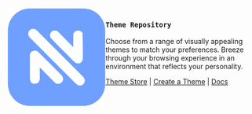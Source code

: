 <img src="https://raw.githubusercontent.com/NautaDevs/theme-store/52c6d8c3cbb43c9ffee3792bac1b893eb96468b6/nauta-blue.svg" align="left" width="200"/>

### `Theme Repository`

Choose from a range of visually appealing themes to match your preferences.
Breeze through your browsing experience in an environment that reflects your personality.

<a href="https://nautaexternal.dev/themes">Theme Store</a> |
<a href="https://nautaexternal.dev/create-theme">Create a Theme</a> |
<a href="https://docs.nautaexternal.dev/resources/themes">Docs</a>
